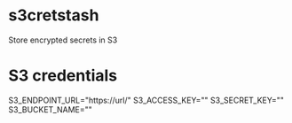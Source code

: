 # s3cretstash
Store encrypted secrets in S3

# S3 credentials
S3_ENDPOINT_URL="https://url/"
S3_ACCESS_KEY=""
S3_SECRET_KEY=""
S3_BUCKET_NAME=""

# 
